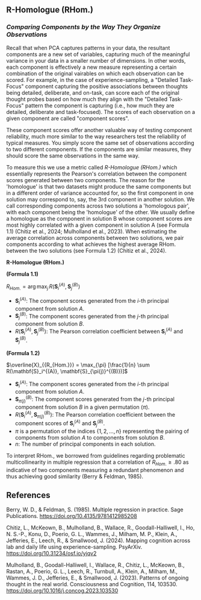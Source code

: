 ## **R-Homologue (RHom.)**
### *Comparing Components by the Way They Organize Observations*

Recall that when PCA captures patterns in your data, the resultant components are a new set of variables, capturing much of the meaningful variance in your data in a smaller number of dimensions. In other words, each component is effectively a new measure representing a certain combination of the original vairables on which each observation can be scored. For example, in the case of experience-sampling, a "Detailed Task-Focus" component capturing the positive associations between thoughts being detailed, deliberate, and on-task, can score each of the original thought probes based on how much they align with the "Detailed Task-Focus" pattern the component is capturing (i.e., how much they are  detailed, deliberate and task-focused). The scores of each observation on a given component are called "component scores".

These component scores offer another valuable way of testing component reliability, much more similar to the way researchers test the reliability of typical measures. You simply score the same set of observations according to two different components. If the components are similar measures, they should score the same observations in the same way.

To measure this we use a metric called *R-Homologue (RHom.)* which essentially represents the Pearson's correlation between the component scores generated between two components. The reason for the 'homologue' is that two datasets might produce the same components but in a different order of variance accounted for, so the first component in one solution may correspond to, say, the 3rd component in another solution. We call corresponding components across two solutions a 'homologous pair', with each component being the 'homologue' of the other. We usually define a homologue as the component in solution B whose component scores are most highly correlated with a given component in solution A (see Formula 1.1) (Chitiz et al., 2024; Mulholland et al., 2023). When estimating the average correlation across components between two solutions, we pair components according to what achieves the highest average RHom. between the two solutions (see Formula 1.2) (Chitiz et al., 2024).



**R-Homologue (RHom.)**

**(Formula 1.1)**

$R_{Hom.} = \arg{\max_{j}} \, R(\mathbf{S}_i^{(A)}, \mathbf{S}_j^{(B)})$

- $\mathbf{S}_i^{(A)}$: The component scores generated from the $i$-th principal component from solution $A$.
- $\mathbf{S}_j^{(B)}$: The component scores generated from the $j$-th principal component from solution $B$.
- $R(\mathbf{S}_i^{(A)}, \mathbf{S}_j^{(B)})$: The Pearson correlation coefficient between $\mathbf{S}_i^{(A)}$ and $\mathbf{S}_j^{(B)}$.


**(Formula 1.2)**

$`\overline{X}_{{R_{Hom.}}} = \max_{\pi} [\frac{1}{n} \sum R(\mathbf{S}_i^{(A)}, \mathbf{S}_{\pi(j)}^{(B)})]`$

- $\mathbf{S}_i^{(A)}$: The component scores generated from the $i$-th principal component from solution $A$.
- $\mathbf{S}_{\pi(j)}^{(B)}$: The component scores generated from the $j$-th principal component from solution $B$ in a given permutation ($\pi$).
- $`R(\mathbf{S}_i^{(A)}, \mathbf{S}_{\pi(j)}^{(B)})`$: The Pearson correlation coefficient between the component scores of $\mathbf{S}_i^{(A)}$ and $\mathbf{S}_j^{(B)}$.
- $\pi$ is a permutation of the indices $\{1, 2, \ldots, n\}$ representing the pairing of components from solution $A$ to components from solution $B$.
- $n$: The number of principal components in each solution.

To interpret RHom., we borrowed from guidelines regarding problematic multicollinearity in multiple regression that a correlation of $R_{Hom.} \ge .80$ as indicative of two components measuring a redundant phenomenon and thus achieving good similarity (Berry & Feldman, 1985).

## References

Berry, W. D., & Feldman, S. (1985). Multiple regression in practice. Sage Publications. https://doi.org/10.4135/9781412985208 

Chitiz, L., McKeown, B., Mulholland, B., Wallace, R., Goodall-Halliwell, I., Ho, N. S.-P., Konu, D., Poerio, G. L., Wammes, J., Milham, M. P., Klein, A., Jefferies, E., Leech, R., & Smallwood, J. (2024). Mapping cognition across lab and daily life using experience-sampling. PsyArXiv. https://doi.org/10.31234/osf.io/yjqv2

Mulholland, B., Goodall-Halliwell, I., Wallace, R., Chitiz, L., McKeown, B., Rastan, A., Poerio, G. L., Leech, R., Turnbull, A., Klein, A., Milham, M., Wammes, J. D., Jefferies, E., & Smallwood, J. (2023). Patterns of ongoing thought in the real world. Consciousness and Cognition, 114, 103530. https://doi.org/10.1016/j.concog.2023.103530 






